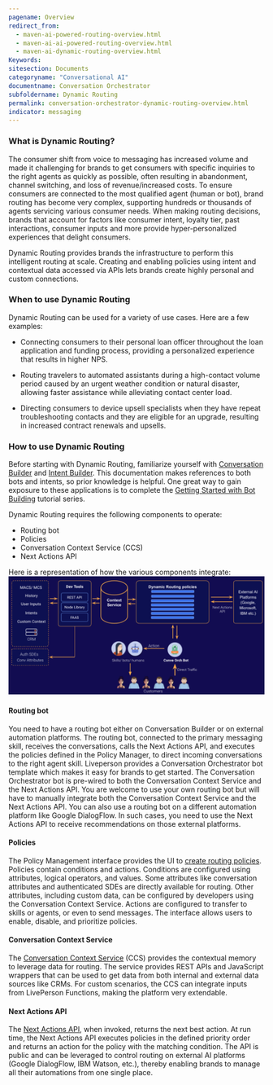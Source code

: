 ```yaml
---
pagename: Overview
redirect_from:
  - maven-ai-powered-routing-overview.html
  - maven-ai-ai-powered-routing-overview.html
  - maven-ai-dynamic-routing-overview.html
Keywords:
sitesection: Documents
categoryname: "Conversational AI"
documentname: Conversation Orchestrator
subfoldername: Dynamic Routing
permalink: conversation-orchestrator-dynamic-routing-overview.html
indicator: messaging
---
```


### What is Dynamic Routing?

The consumer shift from voice to messaging has increased volume and made it challenging for brands to get consumers with specific inquiries to the right agents as quickly as possible, often resulting in abandonment, channel switching, and loss of revenue/increased costs. To ensure consumers are connected to the most qualified agent (human or bot), brand routing has become very complex, supporting hundreds or thousands of agents servicing various consumer needs. When making routing decisions, brands that account for factors like consumer intent, loyalty tier, past interactions, consumer inputs and more provide hyper-personalized experiences that delight consumers.

Dynamic Routing provides brands the infrastructure to perform this intelligent routing at scale. Creating and enabling policies using intent and contextual data accessed via APIs lets brands create highly personal and custom connections.

### When to use Dynamic Routing

Dynamic Routing can be used for a variety of use cases. Here are a few examples: 

* Connecting consumers to their personal loan officer throughout the loan application and funding process, providing a personalized experience that results in higher NPS.

* Routing travelers to automated assistants during a high-contact volume period caused by an urgent weather condition or natural disaster, allowing faster assistance while alleviating contact center load.

* Directing consumers to device upsell specialists when they have repeat troubleshooting contacts and they are eligible for an upgrade, resulting in increased contract renewals and upsells.

### How to use Dynamic Routing

Before starting with Dynamic Routing, familiarize yourself with [Conversation Builder](tutorials-guides-getting-started-with-bot-building-overview.html) and [Intent Builder](intent-builder-overview.html). This documentation makes references to both bots and intents, so prior knowledge is helpful. One great way to gain exposure to these applications is to complete the [Getting Started with Bot Building](tutorials-guides-getting-started-with-bot-building-overview.html) tutorial series.

Dynamic Routing requires the following components to operate:
* Routing bot
* Policies
* Conversation Context Service (CCS)
* Next Actions API

Here is a representation of how the various components integrate:
<img class="fancyimage" width="800" src="img/convorchestrator/co_dr_components.png">

#### Routing bot
You need to have a routing bot either on Conversation Builder or on external automation platforms. The routing bot, connected to the primary messaging skill, receives the conversations, calls the Next Actions API, and executes the policies defined in the Policy Manager, to direct incoming conversations to the right agent skill. Liveperson provides a Conversation Orchestrator bot template which makes it easy for brands to get started. The Conversation Orchestrator bot is pre-wired to both the Conversation Context Service and the Next Actions API. You are welcome to use your own routing bot but will have to manually integrate both the Conversation Context Service and the Next Actions API. You can also use a routing bot on a different automation platform like Google DialogFlow. In such cases, you need to use the Next Actions API to receive recommendations on those external platforms. 

#### Policies
The Policy Management interface provides the UI to [create routing policies](conversation-orchestrator-dynamic-routing-creating-and-managing-policies.html). Policies contain conditions and actions. Conditions are configured using attributes, logical operators, and values. Some attributes like conversation attributes and authenticated SDEs are directly available for routing. Other attributes, including custom data, can be configured by developers using the Conversation Context Service. Actions are configured to transfer to skills or agents, or even to send messages. The interface allows users to enable, disable, and prioritize policies. 

#### Conversation Context Service
The [Conversation Context Service](conversation-orchestrator-conversation-context-service-overview.html) (CCS) provides the contextual memory to leverage data for routing. The service provides REST APIs and JavaScript wrappers that can be used to get data from both internal and external data sources like CRMs. For custom scenarios, the CCS can integrate inputs from LivePerson Functions, making the platform very extendable. 

#### Next Actions API
The [Next Actions API](conversation-orchestrator-next-actions-api-overview.html), when invoked, returns the next best action. At run time, the Next Actions API executes policies in the defined priority order and returns an action for the policy with the matching condition. The API is public and can be leveraged to control routing on external AI platforms (Google DialogFlow, IBM Watson, etc.), thereby enabling brands to manage all their automations from one single place.
